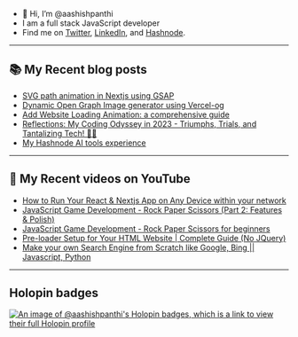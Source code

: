 - 👋 Hi, I’m @aashishpanthi
- I am a full stack JavaScript developer 
- Find me on [Twitter](https://twitter.com/aashishpanthi11), [LinkedIn](https://www.linkedin.com/in/aashishpanthi/), and [Hashnode](https://hashnode.com/@aashishpanthi).

 <!---
 ---
 ## 📈My GitHub stats
<img alt="Stats card" src="https://github-readme-stats.vercel.app/api/top-langs/?username=aashishpanthi&theme=radical&layout=compact" width="42%" align="right" />
<img alt="Aashish's GitHub stats" src="https://github-readme-stats.vercel.app/api?username=aashishpanthi&show_icons=true&theme=radical" width="50%" />


aashishpanthi/aashishpanthi is a ✨ special ✨ repository because its `README.md` (this file) appears on your GitHub profile.
You can click the Preview link to take a look at your changes.
--->


<!---
---
## Recent projects:

| S.N. | Name | Description | Demo link |
| --- | --- | --- | --- |
| 1. | Hajurkopost | Nepali news portal | [website](https://www.hajurkopost.com/) |
| 2. | [NFTque](https://github.com/aashishpanthi/NFTque) | A NFT marketplace  | [website link](https://nftque.netlify.app/) |
| 3. | [Codyper](https://github.com/aashishpanthi/codyper) | Learn programming while typing or vice-versa | [website link](https://codyper.netlify.app/) |
| 4. | [Lootle](https://github.com/aashishpanthi/lootle.live) | Track price of your product or stock | [website link](https://lootle.live) |
| 5. | [Juhu](https://github.com/aashishpanthi/search-engine)  | Search Engine | [Live demo](https://juhu.live) |
| 6. | [G_LOC](https://github.com/aashishpanthi/github-lines-of-code)  | Generate a dev card with the number of lines of code you have written | [Live demo](https://dev.d35hk11gzwtpyz.amplifyapp.com/) |
| 7. | [Hamro Earth](https://github.com/saroj-regmi/Nasa-space) | Track International Space station in 3D  | [website link](https://hamro.earth/) |
| 8. | [Mailsbe](https://github.com/aashishpanthi/mailsbe) | Know if your email was read or not| [website link](https://mailsbe.netlify.app/) |
| 9. | [FIFA World Cup update](https://github.com/aashishpanthi/FIFA-World-Cup) | A mobile app that gives you updates of world cup 2022 match | [app link](https://expo.dev/@aashishpanthi/FIFA-World-Cup-2022) |
| 10. | [Data Nexus](https://github.com/aashishpanthi/spaceapps) | A data repository and CO<sub>2</sub> emission prediction website.| [website link](https://datanexus.netlify.app/) |
--->

--- 
## :books: My Recent blog posts
<!-- BLOG-POST-LIST:START -->
- [SVG path animation in Nextjs using GSAP](https://blog.aashish-panthi.com.np/svg-path-animation-in-nextjs-using-gsap)
- [Dynamic Open Graph Image generator  using Vercel-og](https://blog.aashish-panthi.com.np/dynamic-open-graph-image-generator-using-vercel-og)
- [Add Website Loading Animation: a comprehensive guide](https://blog.aashish-panthi.com.np/add-website-loading-animation)
- [Reflections: My Coding Odyssey in 2023 - Triumphs, Trials, and Tantalizing Tech! 🚀🎢](https://blog.aashish-panthi.com.np/reflections-my-coding-odyssey-in-2023-triumphs-trials-and-tantalizing-tech)
- [My Hashnode AI tools experience](https://blog.aashish-panthi.com.np/my-hashnode-ai-tools-experience)
<!-- BLOG-POST-LIST:END -->

---

## 🎥 My Recent videos on YouTube
<!-- YOUTUBE-VIDEOS-LIST:START -->
- [How to Run Your React &amp; Nextjs App on Any Device within your network](https://www.youtube.com/watch?v=aclCPO4wMJM)
- [JavaScript Game Development - Rock Paper Scissors &lpar;Part 2: Features &amp; Polish&rpar;](https://www.youtube.com/watch?v=wcIQ-jN0C9c)
- [JavaScript Game Development - Rock Paper Scissors for beginners](https://www.youtube.com/watch?v=BLKZ4hd26sg)
- [Pre-loader Setup for Your HTML Website | Complete Guide &lpar;No JQuery&rpar;](https://www.youtube.com/watch?v=kG4oZJSlPrw)
- [Make your own Search Engine from Scratch like Google, Bing || Javascript, Python](https://www.youtube.com/watch?v=YUPzpBs_iXw)
<!-- YOUTUBE-VIDEOS-LIST:END -->

---

## Holopin badges
[![An image of @aashishpanthi's Holopin badges, which is a link to view their full Holopin profile](https://holopin.me/aashishpanthi)](https://holopin.io/@aashishpanthi)

<!-- ## Look at my contributions being eaten up by the snake.
 ![Snake animation](https://github.com/aashishpanthi/aashishpanthi/blob/output/github-contribution-grid-snake.svg) --> 

